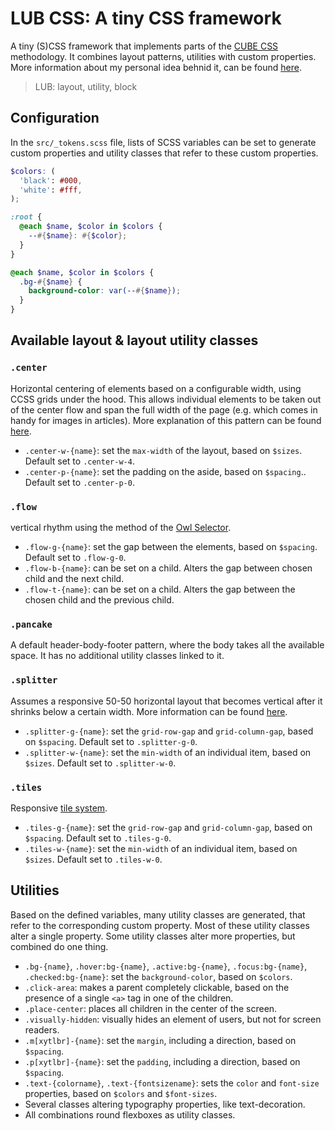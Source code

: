 # LUB CSS: A tiny CSS framework

A tiny (S)CSS framework that implements parts of the [CUBE CSS](https://cube.fyi) methodology. It combines layout patterns, utilities with custom properties. More information about my personal idea behnid it, can be found [here](https://crinkle.dev/writing/my-css-architecture).

> LUB: layout, utility, block

## Configuration

In the `src/_tokens.scss` file, lists of SCSS variables can be set to generate custom properties and utility classes that refer to these custom properties.

```scss
$colors: (
  'black': #000,
  'white': #fff,
);

:root {
  @each $name, $color in $colors {
    --#{$name}: #{$color};
  }
}

@each $name, $color in $colors {
  .bg-#{$name} {
    background-color: var(--#{$name});
  }
}
```

## Available layout & layout utility classes

### `.center`

Horizontal centering of elements based on a configurable width, using CCSS grids under the hood. This allows individual elements to be taken out of the center flow and span the full width of the page (e.g. which comes in handy for images in articles). More explanation of this pattern can be found [here](https://crinkle.dev/writing/css-layout-patterns#dynamic-centered-layout).

- `.center-w-{name}`: set the `max-width` of the layout, based on `$sizes`. Default set to `.center-w-4`.
- `.center-p-{name}`: set the padding on the aside, based on `$spacing`.. Default set to `.center-p-0`.

### `.flow`

vertical rhythm using the method of the [Owl Selector](https://crinkle.dev/writing/an-ode-to-the-css-owl-selector).

- `.flow-g-{name}`: set the gap between the elements, based on `$spacing`. Default set to `.flow-g-0`.
- `.flow-b-{name}`: can be set on a child. Alters the gap between chosen child and the next child.
- `.flow-t-{name}`: can be set on a child. Alters the gap between the chosen child and the previous child.

### `.pancake`

A default header-body-footer pattern, where the body takes all the available space. It has no additional utility classes linked to it.

### `.splitter`

Assumes a responsive 50-50 horizontal layout that becomes vertical after it shrinks below a certain width. More information can be found [here](https://crinkle.dev/writing/css-layout-patterns#two-way-card-layouts).

- `.splitter-g-{name}`: set the `grid-row-gap` and `grid-column-gap`, based on `$spacing`. Default set to `.splitter-g-0`.
- `.splitter-w-{name}`: set the `min-width` of an individual item, based on `$sizes`. Default set to `.splitter-w-0`.

### `.tiles`

Responsive [tile system](https://crinkle.dev/writing/css-layout-patterns#responsive-multi-column-grid-system).

- `.tiles-g-{name}`: set the `grid-row-gap` and `grid-column-gap`, based on `$spacing`. Default set to `.tiles-g-0`.
- `.tiles-w-{name}`: set the `min-width` of an individual item, based on `$sizes`. Default set to `.tiles-w-0`.

## Utilities

Based on the defined variables, many utility classes are generated, that refer to the corresponding custom property. Most of these utility classes alter a single property. Some utility classes alter more properties, but combined do one thing.

- `.bg-{name}`, `.hover:bg-{name}`, `.active:bg-{name}`, `.focus:bg-{name}`, `.checked:bg-{name}`: set the `background-color`, based on `$colors`.
- `.click-area`: makes a parent completely clickable, based on the presence of a single `<a>` tag in one of the children.
- `.place-center`: places all children in the center of the screen.
- `.visually-hidden`: visually hides an element of users, but not for screen readers.
- `.m[xytlbr]-{name}`: set the `margin`, including a direction, based on `$spacing`.
- `.p[xytlbr]-{name}`: set the `padding`, including a direction, based on `$spacing`.
- `.text-{colorname}`, `.text-{fontsizename}`: sets the `color` and `font-size` properties, based on `$colors` and `$font-sizes`.
- Several classes altering typography properties, like text-decoration.
- All combinations round flexboxes as utility classes.
